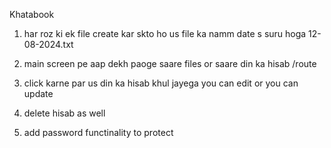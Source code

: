 Khatabook
1) har roz ki ek file create kar skto ho us file ka namm date s suru hoga
12-08-2024.txt


2) main screen pe aap dekh paoge saare files or saare din ka hisab /route

3) click karne par us din ka hisab khul jayega you can edit or you can update

4) delete hisab as well

5) add password functinality to protect

